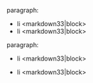 paragraph:
- li <markdown33|block>
- li <markdown33|block>

paragraph:

   * li <markdown33|block>
   
   * li <markdown33|block>
